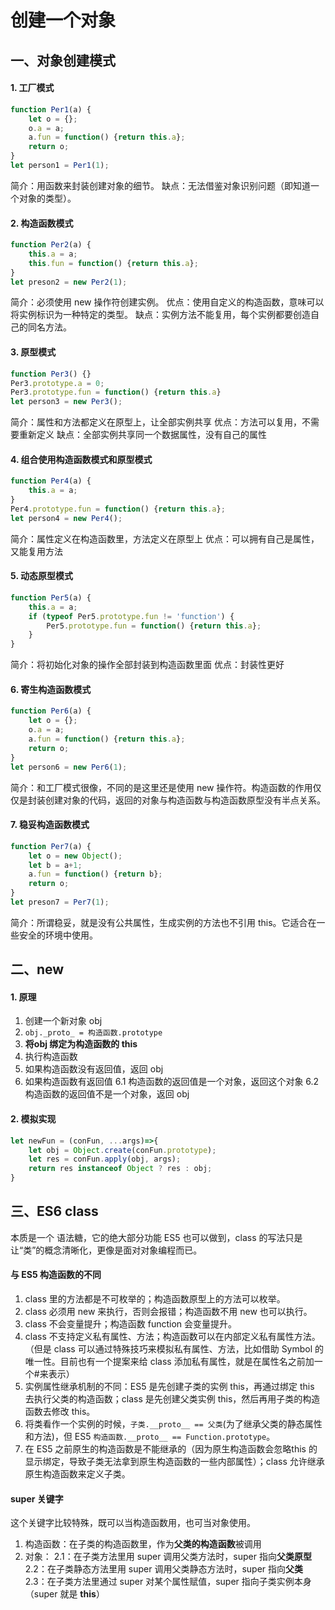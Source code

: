 # 创建一个对象
## 一、对象创建模式
#### 1. 工厂模式
```js
function Per1(a) {
	let o = {};
	o.a = a;
	a.fun = function() {return this.a};
	return o;
}
let person1 = Per1(1);
```
简介：用函数来封装创建对象的细节。
缺点：无法借鉴对象识别问题（即知道一个对象的类型）。
#### 2. 构造函数模式
```js
function Per2(a) {
	this.a = a;
	this.fun = function() {return this.a};
}
let preson2 = new Per2(1);
```
简介：必须使用 new 操作符创建实例。
优点：使用自定义的构造函数，意味可以将实例标识为一种特定的类型。
缺点：实例方法不能复用，每个实例都要创造自己的同名方法。
#### 3. 原型模式
```js
function Per3() {}
Per3.prototype.a = 0;
Per3.prototype.fun = function() {return this.a}
let person3 = new Per3();
```
简介：属性和方法都定义在原型上，让全部实例共享
优点：方法可以复用，不需要重新定义
缺点：全部实例共享同一个数据属性，没有自己的属性
#### 4. 组合使用构造函数模式和原型模式
```js
function Per4(a) {
	this.a = a;
}
Per4.prototype.fun = function() {return this.a};
let person4 = new Per4();
```
简介：属性定义在构造函数里，方法定义在原型上
优点：可以拥有自己是属性，又能复用方法
#### 5. 动态原型模式
```js
function Per5(a) {
	this.a = a;
	if (typeof Per5.prototype.fun != 'function') {
		Per5.prototype.fun = function() {return this.a};
	}
}
```
简介：将初始化对象的操作全部封装到构造函数里面
优点：封装性更好
#### 6. 寄生构造函数模式
```js
function Per6(a) {
	let o = {};
	o.a = a;
	a.fun = function() {return this.a};
	return o;
}
let person6 = new Per6(1);
```
简介：和工厂模式很像，不同的是这里还是使用 new 操作符。构造函数的作用仅仅是封装创建对象的代码，返回的对象与构造函数与构造函数原型没有半点关系。
#### 7. 稳妥构造函数模式
```js
function Per7(a) {
	let o = new Object();
	let b = a+1;
	a.fun = function() {return b};
	return o;
}
let preson7 = Per7(1);
```
简介：所谓稳妥，就是没有公共属性，生成实例的方法也不引用 this。它适合在一些安全的环境中使用。

## 二、new 
#### 1. 原理
1. 创建一个新对象 obj
2. `obj._proto_ = 构造函数.prototype`
3. **将obj 绑定为构造函数的 this**
4. 执行构造函数
5. 如果构造函数没有返回值，返回 obj
6. 如果构造函数有返回值
	6.1 构造函数的返回值是一个对象，返回这个对象
	6.2 构造函数的返回值不是一个对象，返回 obj
#### 2. 模拟实现
```js
let newFun = (conFun, ...args)=>{
	let obj = Object.create(conFun.prototype);
	let res = conFun.apply(obj, args);
	return res instanceof Object ? res : obj;
}
```

## 三、ES6 class
本质是一个 语法糖，它的绝大部分功能 ES5 也可以做到，class 的写法只是让“类”的概念清晰化，更像是面对对象编程而已。

#### 与 ES5 构造函数的不同
1. class 里的方法都是不可枚举的；构造函数原型上的方法可以枚举。
2. class 必须用 new 来执行，否则会报错；构造函数不用 new 也可以执行。
3. class 不会变量提升；构造函数 function 会变量提升。 
4. class 不支持定义私有属性、方法；构造函数可以在内部定义私有属性方法。（但是 class 可以通过特殊技巧来模拟私有属性、方法，比如借助 Symbol 的唯一性。目前也有一个提案来给 class 添加私有属性，就是在属性名之前加一个#来表示）
5. 实例属性继承机制的不同：ES5 是先创建子类的实例 this，再通过绑定 this 去执行父类的构造函数；class 是先创建父类实例 this，然后再用子类的构造函数去修改 this。
6. 将类看作一个实例的时候，`子类.__proto__ == 父类`(为了继承父类的静态属性和方法)，但 ES5 `构造函数.__proto__ == Function.prototype`。
7. 在 ES5 之前原生的构造函数是不能继承的（因为原生构造函数会忽略this 的显示绑定，导致子类无法拿到原生构造函数的一些内部属性）；class 允许继承原生构造函数来定义子类。

#### super 关键字
这个关键字比较特殊，既可以当构造函数用，也可当对象使用。
1. 构造函数：在子类的构造函数里，作为**父类的构造函数**被调用
2. 对象：
	2.1：在子类方法里用 super 调用父类方法时，super 指向**父类原型**
	2.2：在子类静态方法里用 super 调用父类静态方法时，super 指向**父类**
	2.3：在子类方法里通过 super 对某个属性赋值，super 指向子类实例本身（super 就是 **this**）
